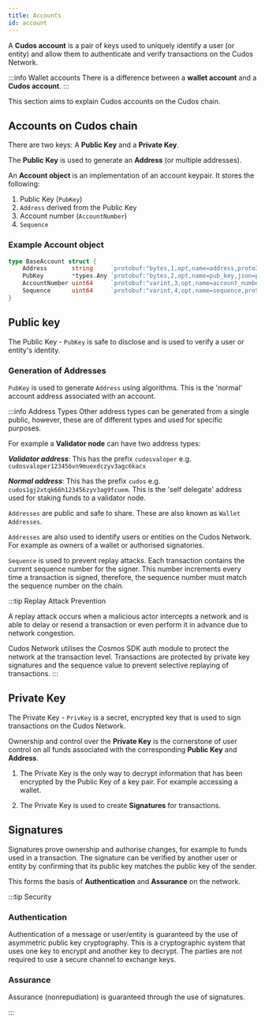 ```yaml
---
title: Accounts
id: account
---
```


A **Cudos account** is a pair of keys used to uniquely identify a user (or entity) and allow them to authenticate and verify transactions on the Cudos Network. 

:::info Wallet accounts
There is a difference between a **wallet account** and a **Cudos account**. 
:::

This section aims to explain Cudos accounts on the Cudos chain. 

## Accounts on Cudos chain

There are two keys: A **Public Key** and a **Private Key**. 

The **Public Key** is used to generate an **Address** (or multiple addresses).

An **Account object** is an implementation of an account keypair. It stores the following:

1. Public Key (`PubKey`)
2. `Address` derived from the Public Key
3. Account number (`AccountNumber`)
4. `Sequence`

### Example Account object 

```go
type BaseAccount struct {
	Address       string     `protobuf:"bytes,1,opt,name=address,proto3" json:"address,omitempty"`
	PubKey        *types.Any `protobuf:"bytes,2,opt,name=pub_key,json=pubKey,proto3" json:"public_key,omitempty"`
	AccountNumber uint64     `protobuf:"varint,3,opt,name=account_number,json=accountNumber,proto3" json:"account_number,omitempty"`
	Sequence      uint64     `protobuf:"varint,4,opt,name=sequence,proto3" json:"sequence,omitempty"`
}
```

## Public key

The Public Key - `PubKey` is safe to disclose and is used to verify a user or entity's identity.

### Generation of Addresses

`PubKey` is used to generate `Address` using algorithms. This is the 'normal' account address associated with an account. 

:::info Address Types
Other address types can be generated from a single public, however, these are of different types and used for specific purposes.

For example a **Validator node** can have two address types: 

***Validator address***: This has the prefix `cudosvaloper` e.g. `cudosvaloper123456vn9muexdczyv3agc6kacx`

***Normal address***: This has the prefix `cudos` e.g. `cudos1gj2xtqk66h123456zyv3ag9fcuem`. This is the 'self delegate' address used for staking funds to a validator node.


`Addresses` are public and safe to share. These are also known as `Wallet Addresses`. 

`Addresses` are also used to identify users or entities on the Cudos Network. For example as owners of a wallet or authorised signatories.  

`Sequence` is used to prevent replay attacks. Each transaction contains the current sequence number for the signer. This number increments every time a transaction is signed, therefore, the sequence number must match the sequence number on the chain. 

:::tip Replay Attack Prevention

A replay attack occurs when a malicious actor intercepts a network and is able to delay or resend a transaction or even perform it in advance due to network congestion. 

Cudos Network utilises the Cosmos SDK auth module to protect the network at the transaction level. Transactions are protected by private key signatures and the sequence value to prevent selective replaying of transactions.
::: 

## Private Key

The Private Key - `PrivKey` is a secret, encrypted key that is used to sign transactions on the Cudos Network.

Ownership and control over the **Private Key** is the cornerstone of user control on all funds associated with the corresponding **Public Key** and **Address**. 

1. The Private Key is the only way to decrypt information that has been encrypted by the Public Key of a key pair. For example accessing a wallet. 

2. The Private Key is used to create **Signatures** for transactions. 

## Signatures

Signatures prove ownership and authorise changes, for example to funds used in a transaction. 
The signature can be verified by another user or entity by confirming that its public key matches the public key of the sender. 

This forms the basis of **Authentication** and **Assurance** on the network. 

:::tip Security

### Authentication 

Authentication of a message or user/entity is guaranteed by the use of asymmetric public key cryptography. This is a cryptographic system that uses one key to encrypt and another key to decrypt. The parties are not required to use a secure channel to exchange keys.

### Assurance 

Assurance (nonrepudiation) is guaranteed through the use of signatures. 

:::

<!-- 
**Addresses** are  associated with **messages** to identify the **sender** of the message. 

Transactions are formatted with the `PubKey`as part of the message. 

 object containing key fields:

`Address`
`PubKey`
`AccountNumber`
`Sequence`

1. Connecting a **Keplr wallet** to the Cudos Network.

2. On the command line using the `cudosnoded` binary.

:::note
When setting up nodes on the Cudos Network, each node has an **account** and **wallet**. 

You can also use the **mnemonic** from your Keplr wallet.
:::

Creating a Cudos account designates a **key pair**.

**Public key** (PubKey) and **Private key** (PrivKey). 



## Private key

The **PrivKey** is used to generate **digital signatures** to prove that an **Address** associated with the PrivKey approved of a given message.

Generate an account locally using `cudos noded` with the following command:

```shell 
cudos-noded keys add <account_name> --keyring-backend <one of (os|file|test)>
```

This command generates your **24 word mnemonic** and a single **seed** from which your **private key** is derived.

You can use this command to add an account for which you have a mnemonic. For example, from a **Keplr wallet** you have created.

```shell
cudos-noded keys add <account_name> --recover
```

for ledger wallet:

```shell
cudos-noded keys add <account_name> --ledger (edited) 
``` -->



